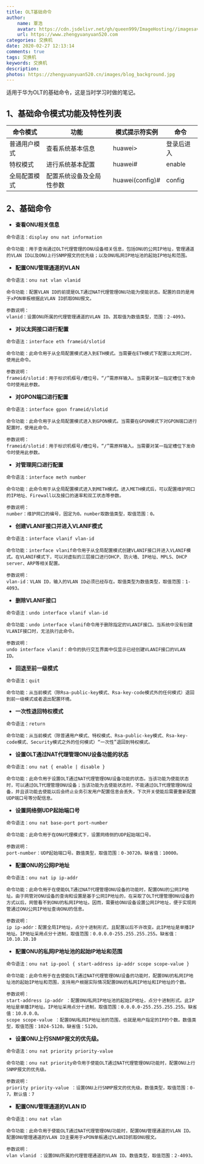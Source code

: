 ```yaml
---
title: OLT基础命令
author:
    name: 覃浩
    avatar: https://cdn.jsdelivr.net/gh/queen999/ImageHosting//imagesavatar.jpg
    url: https://www.zhengyuanyuan520.com
categories: 交换机
date: 2020-02-27 12:13:14
comments: true
tags: 交换机
keywords: 交换机
description: 
photos: https://zhengyuanyuan520.cn/images/blog_background.jpg
---
```



适用于华为OLT的基础命令，这是当时学习时做的笔记。
<!-- more -->



## 1、基础命令模式功能及特性列表

| 命令模式     | 功能                     | 模式提示符实例  | 命令       |
| ------------ | ------------------------ | --------------- | ---------- |
| 普通用户模式 | 查看系统基本信息         | huawei>         | 登录后进入 |
| 特权模式     | 进行系统基本配置         | huawei#         | enable     |
| 全局配置模式 | 配置系统设备及全局性参数 | huawei(config)# | config     |

## 2、基础命令

- **查看ONU相关信息**

```
命令语法：display onu nat information

命令功能：用于查询通过OLT代理管理的ONU设备相关信息，包括ONU的公网IP地址，管理通道的VLAN ID以及ONU上行SNMP报文的优先级；以及ONU私网IP地址池的起始IP地址和范围。
```

- **配置ONU管理通道的VLAN**

```
命令语法：onu nat vlan vlanid

命令功能：配置VLAN ID的前提是OLT通过NAT代理管理ONU功能为使能状态。配置的目的是用于xPON单板根据此VLAN ID抓取ONU报文。

参数说明：
vlanid：设置ONU所属的代理管理通道的VLAN ID。其取值为数值类型，范围：2-4093。
```

- **对以太网接口进行配置**

```
命令语法：interface eth frameid/slotid

命令功能：此命令用于从全局配置模式进入到ETH模式。当需要在ETH模式下配置以太网口时，使用此命令。

参数说明：
frameid/slotid：用于标识机框号/槽位号。“/”需原样输入。当需要对某一指定槽位下发命令时使用此参数。
```

- **对GPON端口进行配置**

```
命令语法：interface gpon frameid/slotid

命令功能：此命令用于从全局配置模式进入到GPON模式。当需要在GPON模式下对GPON端口进行配置时，使用此命令。

参数说明：
frameid/slotid：用于标识机框号/槽位号。“/”需原样输入。当需要对某一指定槽位下发命令时使用此参数。
```

- **对管理网口进行配置**

```
命令语法：interface meth number

命令功能：此命令用于从全局配置模式进入到METH模式。进入METH模式后，可以配置维护网口的IP地址、Firewall以及接口的速率和双工状态等参数。

参数说明：
number：维护网口的编号，固定为0。number取数值类型，取值范围：0。
```

- **创建VLANIF接口并进入VLANIF模式**

```
命令语法：interface vlanif vlan-id

命令功能：interface vlanif命令用于从全局配置模式创建VLANIF接口并进入VLANIF模式。在VLANIF模式下，可以对虚拟的三层接口进行DHCP、防火墙、IP地址、MPLS、DHCP server、ARP等相关配置。

参数说明：
vlan-id：VLAN ID，输入的VLAN ID必须已经存在。取值类型为数值类型，取值范围：1-4093。
```

- **删除VLANIF接口**

```
命令语法：undo interface vlanif vlan-id

命令功能：undo interface vlanif命令用于删除指定的VLANIF接口。当系统中没有创建VLANIF接口时，无法执行此命令。

参数说明：
undo interface vlanif：命令的执行交互界面中仅显示已经创建VLANIF接口的VLAN ID。
```

- **回退至前一级模式**

```
命令语法：quit

命令功能：从当前模式（除Rsa-public-key模式、Rsa-key-code模式外的任何模式）退回到前一级模式或者退出配置环境。
```

- **一次性退回特权模式**

```
命令语法：return

命令功能：从当前模式（除普通用户模式、特权模式、Rsa-public-key模式、Rsa-key-code模式、Security模式之外的任何模式）“一次性”退回到特权模式。
```

- **设置OLT通过NAT代理管理ONU设备功能的状态**

```
命令语法：onu nat { enable | disable }

命令功能：此命令用于设置OLT通过NAT代理管理ONU设备功能的状态。当该功能为使能状态时，可以通过OLT代理管理ONU设备；当该功能为去使能状态时，不能通过OLT代理管理ONU设备，并且该功能去使能以后会终止业务引发用户配置信息会丢失，下次开关使能后需要重新配置UDP端口号等分配信息。
```

- **设置网络侧UDP起始端口号**

```
命令语法：onu nat base-port port-number

命令功能：此命令用于在ONU代理模式下，设置网络侧的UDP起始端口号。

参数说明：
port-number：UDP起始端口号。数值类型，取值范围：0-30720。缺省值：10000。
```

- **配置ONU的公网IP地址**

```
命令语法：onu nat ip ip-addr 

命令功能：此命令用于在使能OLT通过NAT代理管理ONU设备的功能时，配置ONU的公网IP地址。由于网管对ONU设备的查询和设置是基于公网IP地址的，在采取了OLT代理管理ONU设备的方式以后，网管看不到ONU的私网IP地址。因而，需要给ONU设备设置公网IP地址，便于实现网管通过ONU公网IP地址查询ONU的信息。

参数说明：
ip ip-addr：配置全局IP地址，点分十进制形式，且配置以后不许改变。此IP地址是单播IP地址。IP地址采用点分十进制，取值范围：0.0.0.0-255.255.255.255。缺省值：10.10.10.10
```

- **配置ONU的私网IP地址池的起始IP地址和范围**

```
命令语法：onu nat ip-pool { start-address ip-addr scope scope-value } 

命令功能：此命令用于在去使能OLT通过NAT代理管理ONU设备的功能时，配置ONU的私网IP地址池的起始IP地址和范围，支持用户根据实际情况配置ONU的私网IP地址和IP地址的个数。

参数说明：
start-address ip-addr ：配置ONU私网IP地址池的起始IP地址，点分十进制形式。此IP地址是单播IP地址。IP地址采用点分十进制，取值范围：0.0.0.0-255.255.255.255。缺省值：10.0.0.0。
scope scope-value ：配置ONU私网IP地址池的范围，也就是用户指定的IP的个数。数值类型，取值范围：1024-5120。缺省值：5120。

```

- **设置ONU上行SNMP报文的优先级。**

```
命令语法：onu nat priority priority-value

命令功能：onu nat priority命令用于使能OLT通过NAT代理管理ONU功能时，配置ONU上行SNMP报文的优先级。

参数说明：
priority priority-value ：设置ONU上行SNMP报文的优先级。数值类型，取值范围：0-7。默认值：7
```

- **配置ONU管理通道的VLAN  ID**

```
命令语法：onu nat vlan

命令功能：此命令用于使能OLT通过NAT代理管理ONU功能时，配置ONU管理通道的VLAN ID。配置ONU管理通道的VLAN ID主要用于xPON单板通过VLANID抓取ONU报文。

参数说明：
vlan vlanid ：设置ONU所属的代理管理通道的VLAN ID。数值类型，取值范围：2-4093。
```

